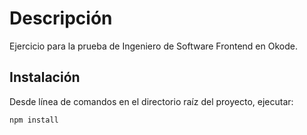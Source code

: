 # Descripción

Ejercicio para la prueba de Ingeniero de Software Frontend en Okode.

## Instalación
Desde línea de comandos en el directorio raíz del proyecto, ejecutar:

```bash
npm install
```
